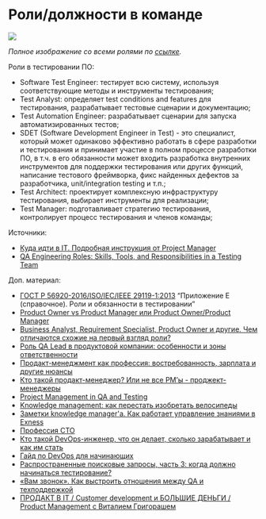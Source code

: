 # Роли/должности в команде

![](https://hsto.org/webt/7p/ff/e-/7pffe-yx0pphzcx7qw1ydpomjyw.png)

_Полное изображение со всеми ролями по_ [_ссылке_](https://habr.com/ru/company/englishdom/blog/505438/)_._

Роли в тестировании ПО:

* Software Test Engineer: тестирует всю систему, используя соответствующие методы и инструменты тестирования;
* Test Analyst: определяет test conditions and features для тестирования, разрабатывает тестовые сценарии и документацию;
* Test Automation Engineer: разрабатывает сценарии для запуска автоматизированных тестов;
* SDET (Software Development Engineer in Test) - это специалист, который может одинаково эффективно работать в сфере разработки и тестирования и принимает участие в полном процессе разработки ПО, в т.ч. в его обязанности может входить разработка внутренних инструментов для поддержки тестирования или других функций, написание тестового фреймворка, фикс найденных дефектов за разработчика, unit/integration testing и т.п.;
* Test Architect: проектирует комплексную инфраструктуру тестирования, выбирает инструменты для реализации;
* Test Manager: подготавливает стратегию тестирования, контролирует процесс тестирования и членов команды;

Источники:

* [Куда идти в IT. Подробная инструкция от Project Manager](https://habr.com/ru/company/englishdom/blog/505438/)
* [QA Engineering Roles: Skills, Tools, and Responsibilities in a Testing Team](https://www.altexsoft.com/blog/engineering/qa-engineering-roles-skills-tools-and-responsibilities-within-a-testing-team/)

Доп. материал:

* [ГОСТ Р 56920-2016/ISO/IEC/IEEE 29119-1:2013](https://docs.cntd.ru/document/1200134996) “Приложение Е (справочное). Роли и обязанности в тестировании”
* [Product Owner vs Product Manager или Product Owner/Product Manager](https://habr.com/ru/post/538128/)
* [Business Analyst, Requirement Specialist, Product Owner и другие. Чем отличаются схожие на первый взгляд роли?](https://habr.com/ru/company/epam\_systems/blog/560500/)
* [Роль QA Lead в продуктовой компании: особенности и зоны ответственности](https://habr.com/ru/company/miro/blog/561596/)
* [Продакт-менеджмент как профессия: востребованность, зарплата и другие нюансы](https://habr.com/ru/company/habr\_career/blog/535032/)
* [Кто такой продакт-менеджер? Или не все PM’ы - проджект-менеджеры](https://habr.com/ru/post/535418/)
* [Project Management in QA and Testing](https://www.softwaretestingnews.co.uk/project-management-in-qa-and-testing/)
* [Knowledge management: как перестать изобретать велосипеды](https://habr.com/ru/company/plarium/blog/541814/)
* [Заметки knowledge manager'a. Как работает управление знаниями в Exness](https://habr.com/ru/company/exness/blog/505470/)
* [Профессия СТО](https://habr.com/ru/company/ivi/blog/535448/)
* [Кто такой DevOps-инженер, что он делает, сколько зарабатывает и как им стать](https://habr.com/ru/company/netologyru/blog/501690/)
* [Гайд по DevOps для начинающих](https://habr.com/ru/company/skillfactory/blog/509344/)
* [Распространенные поисковые запросы, часть 3: когда должно начинаться тестирование?](https://www.software-testing.ru/library/testing/general-testing/3517--3-)
* [«Вам звонок». Как выстроить отношения между QA и техподдержкой](https://habr.com/ru/company/youla/blog/550320/)
* [ПРОДАКТ В IT / Customer development и БОЛЬШИЕ ДЕНЬГИ / Product Management с Виталием Григорашем](https://www.youtube.com/watch?v=ddmAwvymOIs)
